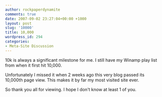 ```yaml
---
author: rockpaperdynamite
comments: true
date: 2007-09-02 23:27:04+00:00 +1000
layout: post
slug: '10000'
title: 10,000
wordpress_id: 294
categories:
- Meta-Site Discussion
---
```


10k is always a significant milestone for me. I still have my Winamp play list from when it first hit 10,000.

Unfortunately I missed it when 2 weeks ago this very blog passed its 10,000th page view. This makes it by far my most visited site ever.

So thank you all for viewing. I hope I don't know at least 1 of you.
